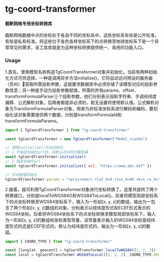 tg-coord-transformer
========

#### 截断网格专用坐标转换库 ####

截断网格数据中点的坐标处于各自不同的坐标系中，这些坐标系有些是公开标准，有些是私有标准。将这些位于各色各样坐标系下的点转换至地球坐标系下是一个非常常见的需求，该工具库就是为这种坐标转换提供统一、易用的功能入口。

### Usage ###

1.首先，使用模型名称构造TgCoordTransformer对象并初始化。当前有两种初始化方式可供选择，一种是调用异步方法initialize()，它将自动访问预设的服务器（苏州）获取所需投影参数，这就要求数据库中必须存储了该模型对应的投影参数信息；另一种是手动为投影参数赋值，所需的共有params、offset、transformFormulaParser三个投影参数，他们分别表示投影字符串、手调经纬度偏移、公式解析对象，后两者都是非必须的，若无设置将使用默认值。公式解析对象为TransformFormulaParser对象，用来为非标准坐标系进行解码和编码，要初始化该对象需要提供两个数据，分别是transformFormulaId和transformFormulaParams。
```javascript
import { TgCoordTransformer } from "tg-coord-transformer"

const tgCoordTransformer = new TgCoordTransformer("Model_xianhe")

// 调用initialize()方法初始化
// 1.不指定初始化url时，将默认访问苏州服务器
await tgCoordTransformer.initialize()
// 2.指定初始化url
await tgCoordTransformer.initialize({ url: "https://www.abc.def" })

// 手动赋值初始化
tgCoordTransformer.params = "+proj=tmerc +lat_0=0 +lon_0=96 +k=1 +x_0=500000 +y_0=0 +ellps=krass +units=m +no_defs "
```
2.接着，就可利用TgCoordTransformer对象进行坐标转换了。这里共提供了两个转换接口，分别是localToWGS84()和WGS84ToLocal()。前者将模型局部坐标系下的点坐标转换至WGS84坐标系下，输入为一形如[x, y, z]的数组，输出为一包含了两个形如[x, y, z]数组的对象，分别表示以经纬度形式和ECEF形式表示的WGS84坐标。后者将WGS84坐标系下的点坐标转换至模型局部坐标系下，输入为一形如[x, y, z]的数组和坐标类型常量，该常量表示输入的WGS84坐标是经纬度形式的还是ECEF形式的，默认为经纬度形式的，输出为一形如[x, y, z]的数组。
```javascript
import { COORD_TYPE } from "tg-coord-transformer"

const {longlat, geocent} = tgCoordTransformer.localToWGS84([1, 2, 3])
const local = tgCoordTransformer.WGS84ToLocal([1, 2, 3], COORD_TYPE.GEOCENT)
```